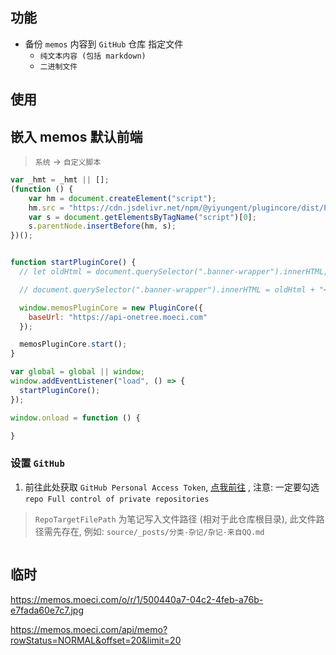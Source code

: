 


## 功能

- 备份 `memos` 内容到 `GitHub` 仓库 指定文件
  - `纯文本内容 (包括 markdown)`
  - `二进制文件`





## 使用


## 嵌入 memos 默认前端

> `系统` -> `自定义脚本` 

```javascript
var _hmt = _hmt || [];
(function () {
    var hm = document.createElement("script");
    hm.src = "https://cdn.jsdelivr.net/npm/@yiyungent/plugincore/dist/PluginCore.min.js";
    var s = document.getElementsByTagName("script")[0];
    s.parentNode.insertBefore(hm, s);
})();


function startPluginCore() {
  // let oldHtml = document.querySelector(".banner-wrapper").innerHTML;

  // document.querySelector(".banner-wrapper").innerHTML = oldHtml + "<!-- PluginCore.IPlugins.IWidgetPlugin.Widget(memos,0.11.0,banner-wrapper) -->"

  window.memosPluginCore = new PluginCore({
    baseUrl: "https://api-onetree.moeci.com"
  });

  memosPluginCore.start();
}

var global = global || window;
window.addEventListener("load", () => {
  startPluginCore();
});

window.onload = function () {

}
```


### 设置 `GitHub`

1. 前往此处获取 `GitHub Personal Access Token`, [点我前往](https://github.com/settings/tokens/new) , 注意: 一定要勾选 `repo Full control of private repositories`



> `RepoTargetFilePath` 为笔记写入文件路径 (相对于此仓库根目录), 此文件路径需先存在, 例如: `source/_posts/分类-杂记/杂记-来自QQ.md`




<!-- Matomo Image Tracker-->
<img referrerpolicy="no-referrer-when-downgrade" src="https://matomo.moeci.com/matomo.php?idsite=2&amp;rec=1&amp;action_name=Plugins.MemosPlusPlugin-v0.1.0.README" style="border:0" alt="" />
<!-- End Matomo -->

## 临时


https://memos.moeci.com/o/r/1/500440a7-04c2-4feb-a76b-e7fada60e7c7.jpg


https://memos.moeci.com/api/memo?rowStatus=NORMAL&offset=20&limit=20


